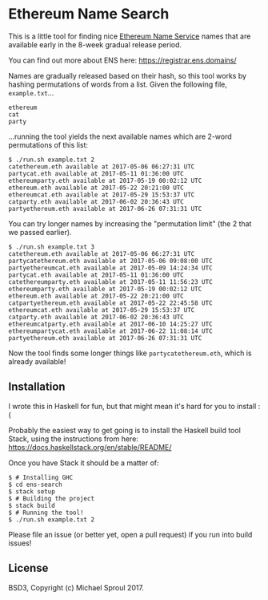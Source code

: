 # Ethereum Name Search

This is a little tool for finding nice [Ethereum Name Service][ens] names that are available early
in the 8-week gradual release period.

You can find out more about ENS here: https://registrar.ens.domains/

Names are gradually released based on their hash, so this tool works by hashing permutations
of words from a list. Given the following file, `example.txt`...

```
ethereum
cat
party
```

...running the tool yields the next available names which are 2-word permutations of this list:

```
$ ./run.sh example.txt 2
catethereum.eth available at 2017-05-06 06:27:31 UTC
partycat.eth available at 2017-05-11 01:36:00 UTC
ethereumparty.eth available at 2017-05-19 00:02:12 UTC
ethereum.eth available at 2017-05-22 20:21:00 UTC
ethereumcat.eth available at 2017-05-29 15:53:37 UTC
catparty.eth available at 2017-06-02 20:36:43 UTC
partyethereum.eth available at 2017-06-26 07:31:31 UTC
```

You can try longer names by increasing the "permutation limit" (the 2 that we passed earlier).

```
$ ./run.sh example.txt 3
catethereum.eth available at 2017-05-06 06:27:31 UTC
partycatethereum.eth available at 2017-05-06 09:08:00 UTC
partyethereumcat.eth available at 2017-05-09 14:24:34 UTC
partycat.eth available at 2017-05-11 01:36:00 UTC
catethereumparty.eth available at 2017-05-11 11:56:23 UTC
ethereumparty.eth available at 2017-05-19 00:02:12 UTC
ethereum.eth available at 2017-05-22 20:21:00 UTC
catpartyethereum.eth available at 2017-05-22 22:45:58 UTC
ethereumcat.eth available at 2017-05-29 15:53:37 UTC
catparty.eth available at 2017-06-02 20:36:43 UTC
ethereumcatparty.eth available at 2017-06-10 14:25:27 UTC
ethereumpartycat.eth available at 2017-06-22 11:08:14 UTC
partyethereum.eth available at 2017-06-26 07:31:31 UTC
```

Now the tool finds some longer things like `partycatethereum.eth`, which is already available!

## Installation

I wrote this in Haskell for fun, but that might mean it's hard for you to install :(

Probably the easiest way to get going is to install the Haskell build tool Stack, using
the instructions from here: https://docs.haskellstack.org/en/stable/README/

Once you have Stack it should be a matter of:

```
$ # Installing GHC
$ cd ens-search
$ stack setup
$ # Building the project
$ stack build
$ # Running the tool!
$ ./run.sh example.txt 2
```

Please file an issue (or better yet, open a pull request) if you run into build issues!

## License

BSD3, Copyright (c) Michael Sproul 2017.

[ens]: https://registrar.ens.domains/
